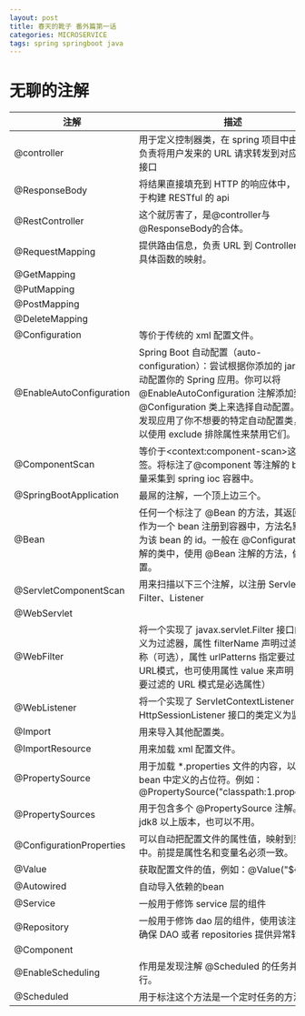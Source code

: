 ```yaml
---
layout: post
title: 春天的靴子 番外篇第一话 
categories: MICROSERVICE
tags: spring springboot java
---
```


# 无聊的注解

| 注解                     | 描述                                                         |
| ------------------------ | ------------------------------------------------------------ |
| @controller              | 用于定义控制器类，在 spring 项目中由控制器负责将用户发来的 URL 请求转发到对应的服务接口 |
| @ResponseBody            | 将结果直接填充到 HTTP 的响应体中，一般用于构建 RESTful 的 api |
| @RestController          | 这个就厉害了，是@controller与@ResponseBody的合体。           |
| @RequestMapping          | 提供路由信息，负责 URL 到 Controller 中的具体函数的映射。    |
| @GetMapping              |                                                              |
| @PutMapping              |                                                              |
| @PostMapping             |                                                              |
| @DeleteMapping           |                                                              |
| @Configuration           | 等价于传统的 xml 配置文件。                                  |
| @EnableAutoConfiguration | Spring Boot 自动配置（auto-configuration）：尝试根据你添加的 jar 依赖自动配置你的 Spring 应用。你可以将@EnableAutoConfiguration 注解添加到一个@Configuration 类上来选择自动配置。如果发现应用了你不想要的特定自动配置类，你可以使用 exclude 排除属性来禁用它们。 |
| @ComponentScan           | 等价于\<context:component-scan>这个标签。将标注了@component 等注解的 bean 批量采集到 spring ioc 容器中。 |
| @SpringBootApplication   | 最屌的注解，一个顶上边三个。                                 |
| @Bean                    | 任何一个标注了 @Bean 的方法，其返回值将作为一个 bean 注册到容器中，方法名默认成为该 bean 的 id。一般在 @Configuration 注解的类中，使用 @Bean 注解的方法，做配置。 |
| @ServletComponentScan    | 用来扫描以下三个注解，以注册 Servlet、Filter、Listener       |
| @WebServlet              |                                                              |
| @WebFilter               | 将一个实现了 javax.servlet.Filter 接口的类定义为过滤器，属性 filterName 声明过滤器的名称（可选），属性 urlPatterns 指定要过滤的URL模式，也可使用属性 value 来声明（指定要过滤的 URL 模式是必选属性） |
| @WebListener             | 将一个实现了 ServletContextListener 或 HttpSessionListener 接口的类定义为监听器 |
| @Import                  | 用来导入其他配置类。                                         |
| @ImportResource          | 用来加载 xml 配置文件。                                      |
| @PropertySource          | 用于加载 \*.properties 文件的内容，以替换 bean 中定义的占位符。例如：@PropertySource("classpath:1.properties") |
| @PropertySources         | 用于包含多个 @PropertySource 注解。在 jdk8 以上版本，也可以不用。 |
| @ConfigurationProperties | 可以自动把配置文件的属性值，映射到变量中。前提是属性名和变量名必须一致。 |
| @Value                   | 获取配置文件的值，例如：@Value("${key}")                     |
| @Autowired               | 自动导入依赖的bean                                           |
| @Service                 | 一般用于修饰 service 层的组件                                |
| @Repository              | 一般用于修饰 dao 层的组件，使用该注解可以确保 DAO 或者 repositories 提供异常转译。 |
| @Component               |                                                              |
| @EnableScheduling        | 作用是发现注解 @Scheduled 的任务并后台执行。                 |
| @Scheduled               | 用于标注这个方法是一个定时任务的方法。                       |